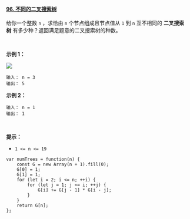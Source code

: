 #### [96. 不同的二叉搜索树](https://leetcode.cn/problems/unique-binary-search-trees/)

给你一个整数 `n` ，求恰由 `n` 个节点组成且节点值从 `1` 到 `n` 互不相同的 **二叉搜索树** 有多少种？返回满足题意的二叉搜索树的种数。

 

**示例 1：**

![](https://p3-juejin.byteimg.com/tos-cn-i-k3u1fbpfcp/da37a4d49ef54e4c933b0440bf028ae9~tplv-k3u1fbpfcp-zoom-1.image)

```
输入： n = 3
输出： 5
```

**示例 2：**

```
输入： n = 1
输出： 1
```

 

**提示：**

-   `1 <= n <= 19`

```
var numTrees = function(n) {
    const G = new Array(n + 1).fill(0);
    G[0] = 1;
    G[1] = 1;
    for (let i = 2; i <= n; ++i) {
        for (let j = 1; j <= i; ++j) {
            G[i] += G[j - 1] * G[i - j];
        }
    }
    return G[n];
};
```